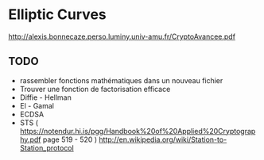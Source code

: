 # Elliptic Curves 

http://alexis.bonnecaze.perso.luminy.univ-amu.fr/CryptoAvancee.pdf

## TODO

- rassembler fonctions mathématiques dans un nouveau fichier
- Trouver une fonction de factorisation efficace
- Diffie - Hellman
- El - Gamal
- ECDSA
- STS ( https://notendur.hi.is/pgg/Handbook%20of%20Applied%20Cryptography.pdf page 519 - 520 )
    http://en.wikipedia.org/wiki/Station-to-Station_protocol
